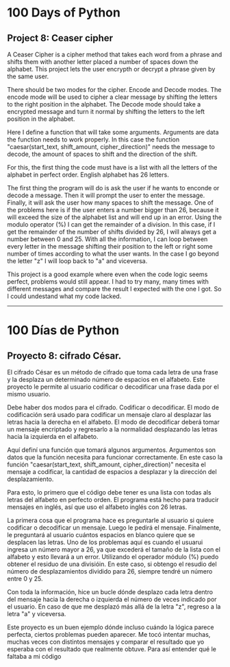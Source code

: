 # 100 Days of Python
## Project 8: Ceaser cipher

A Ceaser Cipher is a cipher method that takes each word from a phrase and shifts them with another letter placed a number of spaces down the alphabet.
This project lets the user encrypth or decrypt a phrase given by the same user. 

There should be two modes for the cipher. Encode and Decode modes. The encode mode will be used to cipher a clear message by shifting the letters to the right position in the alphabet. The Decode mode should take a encrypted message and turn it normal by shifting the letters to the left position in the alphabet.

Here I define a function that will take some arguments. Arguments are data the function needs to work properly. In this case the function "caesar(start_text, shift_amount, cipher_direction)" needs the message to decode, the amount of spaces to shift and the direction of the shift.

For this, the first thing the code must have is a list with all the letters of the alphabet in perfect order. English alphabet has 26 letters.

The first thing the program will do is ask the user if he wants to enconde or decode a message. Then it will prompt the user to enter the message. Finally, it will ask the user how many spaces to shift the message. One of the problems here is if the user enters a number bigger than 26, because it will exceed the size of the alphabet list and will end up in an error. Using the modulo operator (%) I can get the remainder of a division. In this case, if I get the remainder of the number of shifts divided by 26, I will always get a number between 0 and 25.
With all the information, I can loop between every letter in the message shifting their position to the left or right some number of times according to what the user wants. In the case I go beyond the letter "z" I will loop back to "a" and viceversa.

This project is a good example where even when the code logic seems perfect, problems would still appear. I had to try many, many times with different messages and compare the result I expected with the one I got. So I could undestand what my code lacked.

---------------------------------------------------------------------------------------------------------------------------------------------------------------------------------

# 100 Días de Python
## Proyecto 8: cifrado César.

El cifrado César es un método de cifrado que toma cada letra de una frase y la desplaza un determinado número de espacios en el alfabeto.
Este proyecto le permite al usuario codificar o decodificar una frase dada por el mismo usuario.

Debe haber dos modos para el cifrado. Codificar o decodificar. El modo de codificación será usado para codificar un mensaje claro al desplazar las letras hacia la derecha en el alfabeto. El modo de decodificar deberá tomar un mensaje encriptado y regresarlo a la normalidad desplazando las letras hacia la izquierda en el alfabeto.

Aquí definí una función que tomará algunos argumentos. Argumentos son datos que la función necesita para funcionar correctamente. En este caso la función "caesar(start_text, shift_amount, cipher_direction)" necesita el mensaje a codificar, la cantidad de espacios a desplazar y la dirección del desplazamiento.

Para esto, lo primero que el código debe tener es una lista con todas als letras del alfabeto en perfecto orden. El programa está hecho para traducir mensajes en inglés, así que uso el alfabeto inglés con 26 letras.

La primera cosa que el programa hace es preguntarle al usuario si quiere codificar o decodificar un mensaje. Luego le pedirá el mensaje. Finalmente, le preguntará al usuario cuántos espacios en blanco quiere que se desplacen las letras. Uno de los problemas aquí es cuando el usuarui ingresa un número mayor a 26, ya que excederá el tamaño de la lista con el alfabeto y esto llevará a un error. Utilizando el operador módulo (%) puedo obtener el residuo de una divisióin. En este caso, si obtengo el resudio del número de desplazamientos dividido para 26, siempre tendré un número entre 0 y 25. 

Con toda la información, hice un bucle dónde desplazo cada letra dentro del mensaje hacia la derecha o izquierda el número de veces indicado por el usuario. En caso de que me desplazó más allá de la letra "z", regreso a la letra "a" y viceversa.

Este proyecto es un buen ejemplo dónde incluso cuándo la lógica parece perfecta, ciertos problemas pueden aparecer. Me tocó intentar muchas, muchas veces con distintos mensajes y comparar el resultado que yo esperaba con el resultado que realmente obtuve. Para así entender qué le faltaba a mi código
